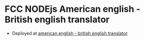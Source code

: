 # FCC NODEjs American english - British english translator
-	Deployed at [american english - british english translator](https://replit.com/@santiagomora3/boilerplate-project-american-british-english-translator?v=1)
